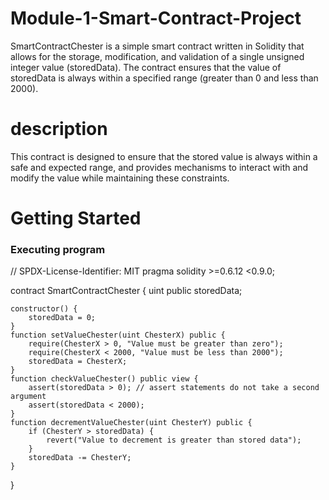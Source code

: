 # Module-1-Smart-Contract-Project


SmartContractChester is a simple smart contract written in Solidity that allows for the storage, modification, and validation of a single unsigned integer value (storedData). The contract ensures that the value of storedData is always within a specified range (greater than 0 and less than 2000).

# description 

This contract is designed to ensure that the stored value is always within a safe and expected range, and provides mechanisms to interact with and modify the value while maintaining these constraints.

# Getting Started

### Executing program 

// SPDX-License-Identifier: MIT
pragma solidity >=0.6.12 <0.9.0;

contract SmartContractChester {
    uint public storedData;

    constructor() {
        storedData = 0;
    }
    function setValueChester(uint ChesterX) public {
        require(ChesterX > 0, "Value must be greater than zero");
        require(ChesterX < 2000, "Value must be less than 2000");
        storedData = ChesterX;
    }
    function checkValueChester() public view {
        assert(storedData > 0); // assert statements do not take a second argument
        assert(storedData < 2000);
    }
    function decrementValueChester(uint ChesterY) public {
        if (ChesterY > storedData) {
            revert("Value to decrement is greater than stored data");
        }
        storedData -= ChesterY;
    }
}

